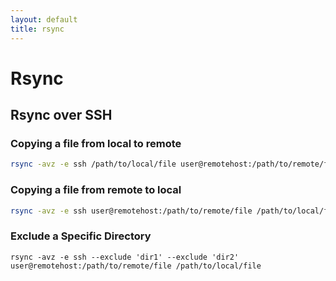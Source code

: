 ```yaml
---
layout: default
title: rsync
---
```


# Rsync

## Rsync over SSH

### Copying a file from local to remote

```bash
rsync -avz -e ssh /path/to/local/file user@remotehost:/path/to/remote/file
```

### Copying a file from remote to local

```bash
rsync -avz -e ssh user@remotehost:/path/to/remote/file /path/to/local/file
```

### Exclude a Specific Directory

```shell
rsync -avz -e ssh --exclude 'dir1' --exclude 'dir2' user@remotehost:/path/to/remote/file /path/to/local/file
```